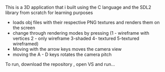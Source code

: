 This is a 3D application that i built using the C language and the SDL2 library from scratch for learning purposes
- loads obj files with their respective PNG textures and renders them on the screen
- change through rendering modes by pressing (1 - wireframe with vertices 2 - only wireframe 3-shaded 4- textured 5-textured wireframed)
- Moving with the arrow keys moves the camera view 
- moving the A - D keys rotates the camera pitch

To run, download the repository , open VS and run...
